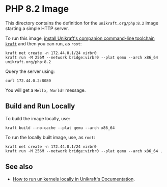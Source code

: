 # PHP 8.2 Image

This directory contains the definition for the `unikraft.org/php:8.2` image starting a simple HTTP server.

To run this image, [install Unikraft's companion command-line toolchain `kraft`](https://unikraft.org/docs/cli) and then you can run, as `root`:

```console
kraft net create -n 172.44.0.1/24 virbr0
kraft run -M 256M --network bridge:virbr0 --plat qemu --arch x86_64 unikraft.org/php:8.2
```

Query the server using:

```console
curl 172.44.0.2:8080
```

You will get a `Hello, World!` message.

## Build and Run Locally

To build the image locally, use:

```console
kraft build --no-cache --plat qemu --arch x86_64
```

To run the locally built image, use, as `root`:

```console
kraft net create -n 172.44.0.1/24 virbr0
kraft run -M 256M --network bridge:virbr0 --plat qemu --arch x86_64 .
```

## See also

- [How to run unikernels locally in Unikraft's Documentation](https://unikraft.org/docs/cli/running).

